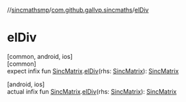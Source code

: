//[sincmathsmp](../../index.md)/[com.github.gallvp.sincmaths](index.md)/[elDiv](el-div.md)

# elDiv

[common, android, ios]\
[common]\
expect infix fun [SincMatrix](-sinc-matrix/index.md).[elDiv](el-div.md)(rhs: [SincMatrix](-sinc-matrix/index.md)): [SincMatrix](-sinc-matrix/index.md)

[android, ios]\
actual infix fun [SincMatrix](-sinc-matrix/index.md).[elDiv](el-div.md)(rhs: [SincMatrix](-sinc-matrix/index.md)): [SincMatrix](-sinc-matrix/index.md)
